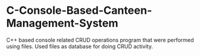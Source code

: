 # C-Console-Based-Canteen-Management-System
<!-- This is the c++ based console programs.It seems to like database related program, but i invented database in files, all features here.Add,Update,Delete,Search,Cart all. -->

C++ based console related CRUD operations program that were performed using files. Used files as database for doing CRUD activity.
